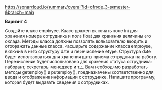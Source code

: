 https://sonarcloud.io/summary/overall?id=ofrode_3-semester-&branch=main

**Вариант 4**

Создайте класс employee. Класс должен включать поле int для хранения номера сотрудника и поле float для хранения величины его оклада. Методы класса должны позволять пользователю вводить и отображать данные класса. Расширьте содержание класса employee, включив в него структуру date и перечисление etype. Структура date будет использоваться для хранения даты приема сотрудника на работу. Перечисление будет использовано для хранения статуса сотрудника: лаборант, секретарь, менеджер и т.д. Вам необходимо разработать методы getemploy() и putemploy(), предназначены соответственно для ввода и отображения информации о сотруднике. Напишите программу, которая будет выдавать сведения о сотрудниках.
